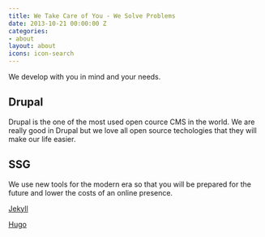 ```yaml
---
title: We Take Care of You - We Solve Problems
date: 2013-10-21 00:00:00 Z
categories:
- about
layout: about
icons: icon-search
---
```


We develop with you in mind and your needs. 

## Drupal
Drupal is the one of the most used open cource CMS in the world. We are really good in Drupal but we love all open source techologies that they will make our life easier.

## SSG
We use new tools for the modern era so that you will be prepared for the future and lower the costs of an online presence.

[Jekyll](https://jekyllrb.com/)

[Hugo](https://gohugo.io/)